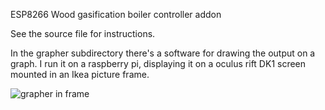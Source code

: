 ESP8266 Wood gasification boiler controller addon

See the source file for instructions.

In the grapher subdirectory there's a software for drawing the output on a graph.
I run it on a raspberry pi, displaying it on a oculus rift DK1 screen mounted in an Ikea picture frame.

![grapher in frame](https://raw.githubusercontent.com/DusteDdk/boilerController/grapher/graph.jpeg)
